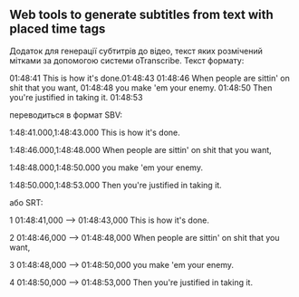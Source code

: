 ## Web tools to generate subtitles from text with placed time tags
Додаток для генерації субтитрів до відео, текст яких розмічений мітками за допомогою системи oTranscribe.
Текст формату:

  01:48:41 This is how it's done.01:48:43
  01:48:46 When people are sittin' on shit that you want,
  01:48:48 you make 'em your enemy.
  01:48:50 Then you're justified in taking it. 01:48:53

переводиться в формат SBV:

  1:48:41.000,1:48:43.000
  This is how it's done.

  1:48:46.000,1:48:48.000
  When people are sittin' on shit that you want,

  1:48:48.000,1:48:50.000
  you make 'em your enemy.
  
  1:48:50.000,1:48:53.000
  Then you're justified in taking it.
  
або SRT:

  1
  01:48:41,000 --> 01:48:43,000
  This is how it's done.

  2
  01:48:46,000 --> 01:48:48,000
  When people are sittin' on shit that you want,

  3
  01:48:48,000 --> 01:48:50,000
  you make 'em your enemy.
 
  4
  01:48:50,000 --> 01:48:53,000
  Then you're justified in taking it.
